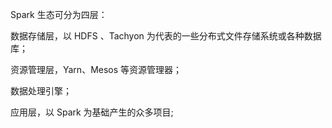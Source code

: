 Spark 生态可分为四层：

数据存储层，以 HDFS 、Tachyon 为代表的一些分布式文件存储系统或各种数据库；

资源管理层，Yarn、Mesos 等资源管理器；

数据处理引擎；

应用层，以 Spark 为基础产生的众多项目;